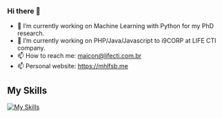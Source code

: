 ### Hi there 👋

- 🔭 I’m currently working on Machine Learning with Python for my PhD research.
- 🔭 I’m currently working on PHP/Java/Javascript to i9CORP at LIFE CTI company.
- 📫 How to reach me: maicon@lifecti.com.br
- 📫 Personal website: https://mhlfsb.me


## My Skills

[![My Skills](https://skillicons.dev/icons?i=c,java,php,javascript,net,jquery,html,css,androidstudio,python,arduino,latex,r,postgres,mysql,oracle,sqlserver&perline=3)](https://skillicons.dev)
